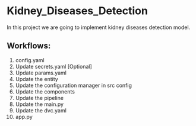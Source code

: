 # Kidney_Diseases_Detection
In this project we are going to implement kidney diseases detection model.
## Workflows:
1. config.yaml
2. Update secrets.yaml [Optional]
3. Update params.yaml
4. Update the entity
5. Update the configuration manager in src config
6. Update the components
7. Update the pipeline
8. Update the main.py
9. Update the dvc.yaml
10. app.py
